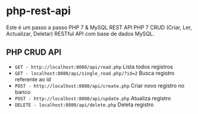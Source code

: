 # php-rest-api
Este é um passo a passo PHP 7 & MySQL REST API PHP 7 CRUD (Criar, Ler, Actualizar, Deletar) RESTful API com base de dados MySQL.



## PHP CRUD API
* `GET - http://localhost:8080/api/read.php` Lista todos registros
* `GET - localhost:8080/api/single_read.php/?id=2` Busca registro referente ao id
* `POST - http://localhost:8080/api/create.php` Criar novo registro no banco
* `POST - http://localhost:8080/api/update.php` Atualiza registro
* `DELETE - localhost:8080/api/delete.php` Deleta registro
